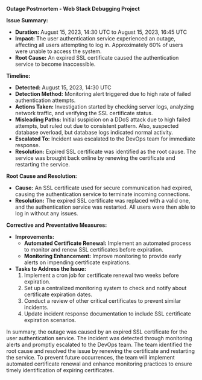 **Outage Postmortem - Web Stack Debugging Project**

**Issue Summary:**
- **Duration:** August 15, 2023, 14:30 UTC to August 15, 2023, 16:45 UTC
- **Impact:** The user authentication service experienced an outage, affecting all users attempting to log in. Approximately 60% of users were unable to access the system.
- **Root Cause:** An expired SSL certificate caused the authentication service to become inaccessible.

**Timeline:**
- **Detected:** August 15, 2023, 14:30 UTC
- **Detection Method:** Monitoring alert triggered due to high rate of failed authentication attempts.
- **Actions Taken:** Investigation started by checking server logs, analyzing network traffic, and verifying the SSL certificate status.
- **Misleading Paths:** Initial suspicion on a DDoS attack due to high failed attempts, but ruled out due to consistent pattern. Also, suspected database overload, but database logs indicated normal activity.
- **Escalated To:** Incident was escalated to the DevOps team for immediate response.
- **Resolution:** Expired SSL certificate was identified as the root cause. The service was brought back online by renewing the certificate and restarting the service.

**Root Cause and Resolution:**
- **Cause:** An SSL certificate used for secure communication had expired, causing the authentication service to terminate incoming connections.
- **Resolution:** The expired SSL certificate was replaced with a valid one, and the authentication service was restarted. All users were then able to log in without any issues.

**Corrective and Preventative Measures:**
- **Improvements:** 
  - **Automated Certificate Renewal:** Implement an automated process to monitor and renew SSL certificates before expiration.
  - **Monitoring Enhancement:** Improve monitoring to provide early alerts on impending certificate expirations.
- **Tasks to Address the Issue:**
  1. Implement a cron job for certificate renewal two weeks before expiration.
  2. Set up a centralized monitoring system to check and notify about certificate expiration dates.
  3. Conduct a review of other critical certificates to prevent similar incidents.
  4. Update incident response documentation to include SSL certificate expiration scenarios.

In summary, the outage was caused by an expired SSL certificate for the user authentication service. The incident was detected through monitoring alerts and promptly escalated to the DevOps team. The team identified the root cause and resolved the issue by renewing the certificate and restarting the service. To prevent future occurrences, the team will implement automated certificate renewal and enhance monitoring practices to ensure timely identification of expiring certificates.
